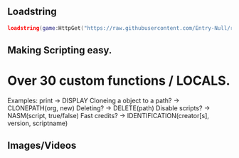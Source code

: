 
## Loadstring
```lua
loadstring(game:HttpGet("https://raw.githubusercontent.com/Entry-Null/rluaenvironment/main/main.lua", true))()
```
## Making Scripting easy.
# Over 30 custom functions / LOCALS.
Examples: print -> DISPLAY Cloneing a object to a path? -> CLONEPATH(org, new) Deleting? -> DELETE(path) Disable scripts? -> NASM(script, true/false) Fast credits? -> IDENTIFICATION(creator[s], version, scriptname)

## Images/Videos
 
